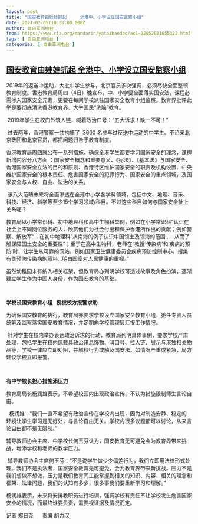 ```yaml
---
layout: post
title: "国安教育由娃娃抓起     全港中、小学设立国安监察小组"
date: 2021-02-05T10:53:00.000Z
author: 自由亚洲电台
from: https://www.rfa.org/mandarin/yataibaodao/ac1-02052021055322.html
tags: [ 自由亚洲电台 ]
categories: [ 自由亚洲电台 ]
---
```

<!--1612522380000-->
[国安教育由娃娃抓起     全港中、小学设立国安监察小组](https://www.rfa.org/mandarin/yataibaodao/ac1-02052021055322.html)
------

<div>
<p>2019年的返送中运动，大批中学生参与，北京官员多次强调，必须尽快全面整顿教育制度。香港教育局周四（4日）晚宣布，中、小学要全面落实国安法，课程必需渗入国家安全元素，更要在每间学校派驻国家安全教育小组监察。教育界批评此举是要彻底清洗香港教育界、大举国民“洗脑”教育。</p><p> 2019年学生在校门外筑人链，喊着政治口号：“五大诉求！缺一不可！”</p><p> 过去两年，香港警察一共拘捕了  3600 名参与过反送中运动的中学生。不论亲北京政团和北京官员，都把问题归咎于教育制度。</p><p>香港教育局周四就公布一系列措施，确保全港学生都要学习国家安全的理念，课程新增内容分八方面 ：国家安全概念和重要意义、《宪法》、《基本法》与国家安全、香港国家安全立法的目的和原则、香港特区维护国家安全的职责及机构设置、中央维护国家安全的根本责任、危害国家安全的犯罪行为、国家安全的重点领域，及国家安全与人权、自由、法治的关系。</p><p> 该八大范畴未来将全面渗透在全港中小学各学科领域，包括中文、地理、音乐、科技、经济、科学等至少15个学习领域/科目。不过这些科目如何与国家安全扯上关系呢？ </p><p>教育局以小学常识科、初中地理科和高中生物科举例，例如在小学常识科“认识在社会上不同岗位服务的人，欣赏他们为社会付出和保护香港所作出的贡献；例如警察、解放军“；在初中地理科“从南海的例子认识中国领土及领海的范围……从而了解保障国土安全的重要性”；至于在高中生物科，老师在“教授‘传染病’和‘疾病的预防’时，让学生从可靠的网站，例如国家卫生健康委员会疾病预防控制中心，搜集有关预防传染病的资料...明白国家对人民健康的重视。” </p><p>虽然幼稚园未有纳入相关框架，但教育局亦列明学校可透过故事及角色扮演，逐渐建立学生作为中国人身份，作为国安教育的基础。</p><p> </p><p><strong>学校设国安教育小组</strong><strong>   </strong><strong>授权校方报警求助</strong></p><p>为确保国安教育的执行，教育局亦要求学校设立国家安全教育小组，委任专责人员统筹及监察落实国安教育情况，并定期向学校管理层汇报工作情况。</p><p> 针对学生在校内举办表达政治诉求的行动，教育局列明具体事例，要求学校严肃处理，包括学生在校内佩戴具政治讯息饰物、叫口号、拉人链、展示与港独相关物品等，学校一律应立即劝阻，并解释行为或触及国安法。如情况严重或紧急，局方建议学校立即报警。</p><p> </p><p><strong>有中学校长担心措施添压力</strong></p><p>教育局局长杨润雄表示，不希望校园内出现政治宣传，不认为措施限制师生言论自由。</p><p>  杨润雄：“我们一直不希望有政治宣传在学校内出现，因为对制造安静、稳定的环境让学生学习是无好处，与言论自由无关。学校内很多议题都可以讨论，从来言论自由都不是无限制。” </p><p>辅导教师协会主席、中学校长何玉芬认为，国安教育无可避免会为教育界带来挑战，增添学校和老师的教学压力。</p><p> 辅导教师协会主席何玉芬：“不是说学生做少少偏差行为，我们立即用法律形式处理。我们不是执法者，国家安全教育无可避免，会为教育界带来新挑战。压力不是我们想做不想做，压力是我们教育同工能掌握到相关的知识、内容、相关的理念和框架、法律问题，我们的认知有多少，很多事我们要重新学习和理解。” </p><p>杨润雄表示，未来将安排教职员进行培训，强调学校有责任不让学校发生危害国家安全的情况，而最终谁要负责，需要视证据及情况而定。</p><p>记者 郑日尧      责编 胡力汉</p><p> </p><p> </p>
</div>
